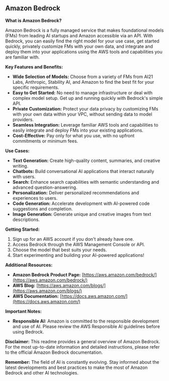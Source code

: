 ## Amazon Bedrock

**What is Amazon Bedrock?**

Amazon Bedrock is a fully managed service that makes foundational models (FMs) from leading AI startups and Amazon accessible via an API. With Bedrock, you can easily find the right model for your use case, get started quickly, privately customize FMs with your own data, and integrate and deploy them into your applications using the AWS tools and capabilities you are familiar with.

**Key Features and Benefits:**

* **Wide Selection of Models:** Choose from a variety of FMs from AI21 Labs, Anthropic, Stability AI, and Amazon to find the best fit for your specific requirements.
* **Easy to Get Started:** No need to manage infrastructure or deal with complex model setup. Get up and running quickly with Bedrock's simple API.
* **Private Customization:**  Protect your data privacy by customizing FMs with your own data within your VPC, without sending data to model providers.
* **Seamless Integration:** Leverage familiar AWS tools and capabilities to easily integrate and deploy FMs into your existing applications.
* **Cost-Effective:** Pay only for what you use, with no upfront commitments or minimum fees.

**Use Cases:**

* **Text Generation:** Create high-quality content, summaries, and creative writing.
* **Chatbots:** Build conversational AI applications that interact naturally with users.
* **Search:** Enhance search capabilities with semantic understanding and advanced question-answering.
* **Personalization:** Deliver personalized recommendations and experiences to users.
* **Code Generation:** Accelerate development with AI-powered code suggestions and completion.
* **Image Generation:** Generate unique and creative images from text descriptions.

**Getting Started:**

1. Sign up for an AWS account if you don't already have one.
2. Access Bedrock through the AWS Management Console or API.
3. Choose the model that best suits your needs.
4. Start experimenting and building your AI-powered applications!

**Additional Resources:**

* **Amazon Bedrock Product Page:** [https://aws.amazon.com/bedrock/](https://aws.amazon.com/bedrock/)
* **AWS Blog:** [https://aws.amazon.com/blogs/](https://aws.amazon.com/blogs/)
* **AWS Documentation:** [https://docs.aws.amazon.com/](https://docs.aws.amazon.com/)

**Important Notes:**

* **Responsible AI:** Amazon is committed to the responsible development and use of AI. Please review the AWS Responsible AI guidelines before using Bedrock.

**Disclaimer:** This readme provides a general overview of Amazon Bedrock. For the most up-to-date information and detailed instructions, please refer to the official Amazon Bedrock documentation. 

**Remember:** The field of AI is constantly evolving. Stay informed about the latest developments and best practices to make the most of Amazon Bedrock and other AI technologies. 
